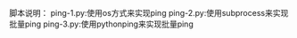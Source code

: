 脚本说明：
    ping-1.py:使用os方式来实现ping
    ping-2.py:使用subprocess来实现批量ping
    ping-3.py:使用pythonping来实现批量ping

